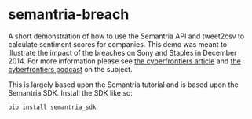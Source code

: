 semantria-breach
================
A short demonstration of how to use the Semantria API and tweet2csv to calculate sentiment scores for companies.
This demo was meant to illustrate the impact of the breaches on Sony and Staples in December 2014.
For more information please see [the cyberfrontiers article](https://cyberfrontierlabs.com/2014/12/25/analyzing-sony-and-staples-breaches-with-sentiment-analysis/) and [the cyberfrontiers podcast](cyberfrontiers.com/) on the subject.

This is largely based upon the Semantria tutorial and is based upon the Semantria SDK.  Install the SDK like so:
```
pip install semantria_sdk
```


